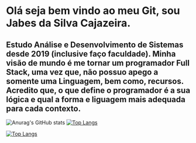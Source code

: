 # Olá seja bem vindo ao meu Git, sou Jabes da Silva Cajazeira. 

## Estudo Análise e Desenvolvimento de Sistemas desde 2019 (inclusive faço faculdade). Minha visão de mundo é me tornar um programador Full Stack, uma vez que, não possuo apego a somente uma Linguagem, bem como, recursos. Acredito que, o que define o programador é a sua lógica e qual a forma e liguagem mais adequada para cada contexto.

![Anurag's GitHub stats](https://github-readme-stats.vercel.app/api?username=MrJabes762&show_icons=true&theme=dark)
[![Top Langs](https://github-readme-stats.vercel.app/api/top-langs/?username=MrJabes762&theme=dark&layout=compact)](https://github.com/anuraghazra/github-readme-stats)

[![Top Langs](https://github-readme-stats.vercel.app/api/top-langs/?username=MrJabes762&theme=dark&langs_count=8)](https://github.com/anuraghazra/github-readme-stats)

